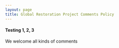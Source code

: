 ```yaml
---
layout: page
title: Global Restoration Project Comments Policy
---
```


#### Testing 1, 2, 3

We welcome all kinds of comments
